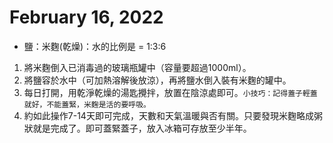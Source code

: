 # February 16, 2022

  - 鹽：米麴(乾燥)：水的比例是 = 1:3:6
   1. 將米麴倒入已消毒過的玻璃瓶罐中（容量要超過1000ml）。
   2. 將鹽容於水中（可加熱溶解後放涼），再將鹽水倒入裝有米麴的罐中。
   3. 每日打開，用乾淨乾燥的湯匙攪拌，放置在陰涼處即可。``小技巧：記得蓋子輕蓋就好，不能蓋緊，米麴是活的要呼吸。``
   4. 約如此操作7-14天即可完成，天數和天氣溫暖與否有關。只要發現米麴略成粥狀就是完成了。即可蓋緊蓋子，放入冰箱可存放至少半年。
